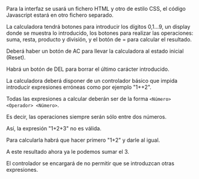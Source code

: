 Para la interfaz se usará un fichero HTML y otro de estilo CSS, el código Javascript estará en otro fichero separado. 

La calculadora tendrá botones para introducir los dígitos 0,1...9, un display donde se muestra lo introducido, los botones para realizar las operaciones: suma, resta, producto y división, y el botón de = para calcular el resultado. 

Deberá haber un botón de AC para llevar la calculadora al estado inicial (Reset). 

Habrá un botón de DEL para borrar el último carácter introducido.

La calculadora deberá disponer de un controlador básico que impida introducir expresiones erróneas como por ejemplo "1++2". 

Todas las expresiones a calcular deberán ser de la forma `<Número> <Operador> <Número>`. 

Es decir, las operaciones siempre serán sólo entre dos números. 

Así, la expresión "1+2+3" no es válida. 

Para calcularla habrá que hacer primero "1+2" y darle al igual. 

A este resultado ahora ya le podemos sumar el 3. 

El controlador se encargará de no permitir que se introduzcan otras expresiones.

